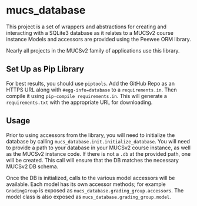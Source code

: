# mucs_database

This project is a set of wrappers and abstractions for creating and interacting with a SQLite3 database as it relates to a MUCSv2 course instance
Models and accessors are provided using the Peewee ORM library.

Nearly all projects in the MUCSv2 family of applications use this library.

## Set Up as Pip Library

For best results, you should use `piptools`. Add the GitHub Repo as an HTTPS URL along with `#egg-info=database` to a `requirements.in`. Then compile it using `pip-compile requirements.in`. This will generate a `requirements.txt` with the appropriate URL for downloading. 

## Usage

Prior to using accessors from the library, you will need to initialize the database by calling `mucs_database.init.initialize_database`. You will need to provide a path to your database in your MUCSv2 course instance, as well as the MUCSv2 instance code. If there is not a `.db` at the provided path, one will be created. This call will ensure that the DB matches the necessary MUCSv2 DB schema. 

Once the DB is initialized, calls to the various model accessors will be available. Each model has its own accessor methods; for example `GradingGroup` is exposed as `mucs_database.grading_group.accessors`. The model class is also exposed as `mucs_database.grading_group.model`. 





